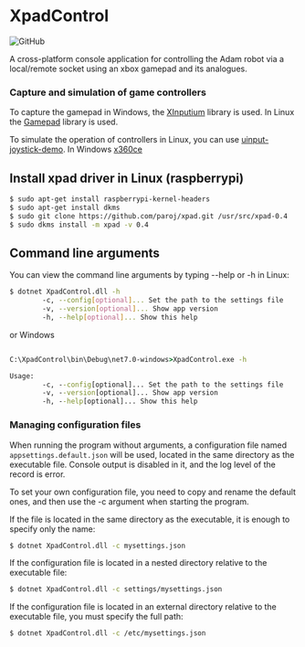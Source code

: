 # XpadControl

![GitHub](https://img.shields.io/github/license/Adam-Software/XpadControl)


A cross-platform console application  for controlling the Adam robot via a local/remote socket using an xbox gamepad and its analogues.

### Capture and simulation of game controllers

To capture the gamepad in Windows, the [XInputium](https://github.com/AderitoSilva/XInputium) library is used. In Linux the [Gamepad](https://github.com/nahueltaibo/gamepad) library is used.

To simulate the operation of controllers in Linux, you can use [uinput-joystick-demo](https://github.com/GrantEdwards/uinput-joystick-demo). In Windows [x360ce](https://github.com/x360ce/x360ce)

## Install xpad driver in Linux (raspberrypi)

```bash
$ sudo apt-get install raspberrypi-kernel-headers
$ sudo apt-get install dkms 
$ sudo git clone https://github.com/paroj/xpad.git /usr/src/xpad-0.4
$ sudo dkms install -m xpad -v 0.4
```

## Command line arguments

You can view the command line arguments by typing --help or -h in Linux:

```bash
$ dotnet XpadControl.dll -h
        -c, --config[optional]... Set the path to the settings file
        -v, --version[optional]... Show app version
        -h, --help[optional]... Show this help
```

or Windows

```cmd

C:\XpadControl\bin\Debug\net7.0-windows>XpadControl.exe -h

Usage:
        -c, --config[optional]... Set the path to the settings file
        -v, --version[optional]... Show app version
        -h, --help[optional]... Show this help
```

### Managing configuration files

When running the program without arguments, a configuration file named `appsettings.default.json` will be used, located in the same directory as the executable file.
Console output is disabled in it, and the log level of the record is error.

To set your own configuration file, you need to copy and rename the default ones, and then use the -c argument when starting the program.

If the file is located in the same directory as the executable, it is enough to specify only the name:

```bash
$ dotnet XpadControl.dll -c mysettings.json

```

If the configuration file is located in a nested directory relative to the executable file:

```bash
$ dotnet XpadControl.dll -c settings/mysettings.json

```

If the configuration file is located in an external directory relative to the executable file, you must specify the full path:

```bash
$ dotnet XpadControl.dll -c /etc/mysettings.json

```